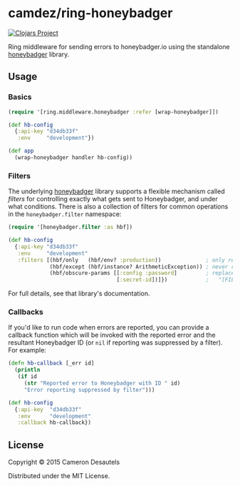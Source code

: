 # camdez/ring-honeybadger

[![Clojars Project][clojars-badge]][clojars-ring-honeybadger]

Ring middleware for sending errors to honeybadger.io using the
standalone [honeybadger][hb] library.

## Usage

### Basics

```clj
(require '[ring.middleware.honeybadger :refer [wrap-honeybadger]])

(def hb-config
  {:api-key "d34db33f"
   :env     "development"})

(def app
  (wrap-honeybadger handler hb-config))
```

### Filters

The underlying [honeybadger][hb] library supports a flexible mechanism
called *filters* for controlling exactly what gets sent to
Honeybadger, and under what conditions. There is also a collection of
filters for common operations in the `honeybadger.filter` namespace:

```clj
(require '[honeybadger.filter :as hbf])

(def hb-config
  {:api-key "d34db33f"
   :env     "development"
   :filters [(hbf/only   (hbf/env? :production))              ; only report exceptions in prod
             (hbf/except (hbf/instance? ArithmeticException)) ; never report ArithmeticExceptions
             (hbf/obscure-params [[:config :password]         ; replace these params with
                                  [:secret-id])]})            ;   "[FILTERED]" (if present)
```

For full details, see that library's documentation.

### Callbacks

If you'd like to run code when errors are reported, you can provide a
callback function which will be invoked with the reported error and
the resultant Honeybadger ID (or `nil` if reporting was suppressed by
a filter). For example:

```clj
(defn hb-callback [_err id]
  (println
   (if id
     (str "Reported error to Honeybadger with ID " id)
     "Error reporting suppressed by filter")))

(def hb-config
  {:api-key  "d34db33f"
   :env      "development"
   :callback hb-callback})
```

## License

Copyright © 2015 Cameron Desautels

Distributed under the MIT License.

[hb]: https://github.com/camdez/honeybadger
[clojars-badge]: http://clojars.org/camdez/ring-honeybadger/latest-version.svg
[clojars-ring-honeybadger]: http://clojars.org/camdez/ring-honeybadger
